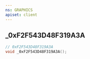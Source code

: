 ```yaml
---
ns: GRAPHICS
apiset: client
---
```

## _0xF2F543D48F319A3A

```c
// 0xF2F543D48F319A3A
void _0xF2F543D48F319A3A();
```





